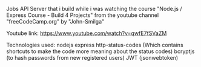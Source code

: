 Jobs API Server that i build while i was watching the course "Node.js / Express Course - Build 4 Projects" from the youtube channel "freeCodeCamp.org" by "John-Smilga"

Youtube link: https://www.youtube.com/watch?v=qwfE7fSVaZM

Technologies used:
   nodejs
   express
   http-status-codes (Which contains shortcuts to make the code more meaning about the status codes)
   bcryptjs (to hash passwords from new registered users)
   JWT (jsonwebtoken)